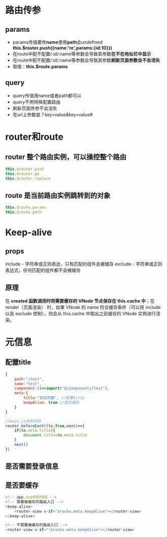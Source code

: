 # 路由传参

## params

- params传值要传**name**使用**path**会undefined **this.$router.push({name:'re',params:{id:10}})**
- 在route中配不配置/:id/:name等参数会导致其参数**在不在地址栏中显示**
- 在route中配不配置/:id/:name等参数会导致其参数**刷新页面参数会不会消失**
- 取值：**this.$route.params**

## query

- query传值用name或者path都可以
- query不用特殊配置路由
- 刷新页面传参不会消失
- 在url上参数是？key=value&key=value#

# router和route

## router 整个路由实例，可以操控整个路由

```js
this.$router.push
this.$router.go
this.$router.replace
```



## route 是当前路由实例跳转到的对象

```js
this.$route.params
this.$route.path
```

# Keep-alive

## props

include - 字符串或正则表达，只有匹配的组件会被缓存
exclude - 字符串或正则表达式，任何匹配的组件都不会被缓存

## 原理

在 **created 函数调用时将需要缓存的 VNode 节点保存在 this.cache 中**；在 render（页面渲染） 时，如果 VNode 的 name 符合缓存条件（可以用 include 以及 exclude 控制），则会从 this.cache 中取出之前缓存的 VNode 实例进行渲染。

# 元信息

## 配置title

```js
{
    path:"/test",
    name:"test",
    component:()=>import("@/components/test"),
    meta:{
        title:"测试页面", //配置title
        keepAlive: true //是否缓存
    }
}
```

```js
//main.js中的代码
router.beforeEach((to,from,next)=>{
    if(to.meta.title){
        document.title=to.meta.title
    }
    next()
})
```



## 是否需要登录信息

## 是否要缓存

```js
<!-- app.vue中的代码 -->
<!-- 需要被缓存的路由入口 -->
<keep-alive>  
    <router-view v-if="$route.meta.keepAlive"></router-view>
</keep-alive>

<!-- 不需要被缓存的路由入口 -->
<router-view v-if="!$route.meta.keepAlive"></router-view>
```

